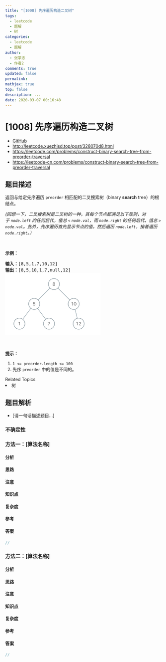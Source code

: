 ```yaml
---
title: "[1008] 先序遍历构造二叉树"
tags:
  - leetcode
  - 题解
  - 树
categories:
  - leetcode
  - 题解
author:
  - 张学志
  - 作者2
comments: true
updated: false
permalink:
mathjax: true
top: false
description: ...
date: 2020-03-07 00:16:48
---
```



# [1008] 先序遍历构造二叉树
* [GitHub](https://github.com/algoboy101/LeetCodeCrowdsource/tree/master/_posts/QA/%5B1008%5D%20%E5%85%88%E5%BA%8F%E9%81%8D%E5%8E%86%E6%9E%84%E9%80%A0%E4%BA%8C%E5%8F%89%E6%A0%91.md)
* http://leetcode.xuezhisd.top/post/328070d8.html
* https://leetcode.com/problems/construct-binary-search-tree-from-preorder-traversal
* https://leetcode-cn.com/problems/construct-binary-search-tree-from-preorder-traversal


## 题目描述

<p>返回与给定先序遍历&nbsp;<code>preorder</code> 相匹配的二叉搜索树（binary <strong>search</strong> tree）的根结点。</p>

<p><em>(回想一下，二叉搜索树是二叉树的一种，其每个节点都满足以下规则，对于&nbsp;<code>node.left</code>&nbsp;的任何后代，值总 <code>&lt;</code> <code>node.val</code>，而 <code>node.right</code> 的任何后代，值总 <code>&gt;</code> <code>node.val</code>。此外，先序遍历首先显示节点的值，然后遍历 <code>node.left</code>，接着遍历 <code>node.right</code>。）</em></p>

<p>&nbsp;</p>

<p><strong>示例：</strong></p>

<pre><strong>输入：</strong>[8,5,1,7,10,12]
<strong>输出：</strong>[8,5,10,1,7,null,12]
<img alt="" src="https://raw.githubusercontent.com/algoboy101/LeetCodeCrowdsource/master/imgs/1266.png" style="height: 200px; width: 306px;">
</pre>

<p>&nbsp;</p>

<p><strong>提示：</strong></p>

<ol>
	<li><code>1 &lt;= preorder.length &lt;= 100</code></li>
	<li>先序&nbsp;<code>preorder</code>&nbsp;中的值是不同的。</li>
</ol>
<div><div>Related Topics</div><div><li>树</li></div></div>


## 题目解析
* [请一句话描述题目...]

### 不确定性


### 方法一：[算法名称]

#### 分析

#### 思路

#### 注意

#### 知识点

#### 复杂度

#### 参考

#### 答案

```cpp
//
```


### 方法二：[算法名称]

#### 分析

#### 思路

#### 注意

#### 知识点

#### 复杂度

#### 参考

#### 答案

```cpp
//
```


